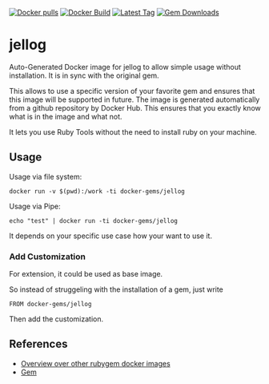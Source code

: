 [![Docker pulls](https://img.shields.io/docker/pulls/rubygem/jellog.svg)](https://hub.docker.com/r/rubygem/jellog/)
[![Docker Build](https://img.shields.io/docker/automated/rubygem/jellog.svg)](https://hub.docker.com/r/rubygem/jellog/)
[![Latest Tag](https://img.shields.io/github/tag/docker-rubygem/jellog.svg)](https://hub.docker.com/r/rubygem/jellog/)
[![Gem Downloads](https://img.shields.io/gem/dt/jellog.svg)](https://rubygems.org/gems/jellog/)
# jellog

Auto-Generated Docker image for jellog to allow simple usage without installation.
It is in sync with the original gem.

This allows to use a specific version of your favorite gem and ensures that this image will be supported in future.
The image is generated automatically from a github repository by Docker Hub.
This ensures that you exactly know what is in the image and what not.

It lets you use Ruby Tools without the need to install ruby on your machine.

## Usage

Usage via file system:

`docker run -v $(pwd):/work -ti docker-gems/jellog`

Usage via Pipe:

`echo "test" | docker run -ti docker-gems/jellog`

It depends on your specific use case how your want to use it.

### Add Customization

For extension, it could be used as base image.

So instead of struggeling with the installation of a gem, just write

`FROM docker-gems/jellog`

Then add the customization.

## References

 - [Overview over other rubygem docker images](https://github.com/thinkbot/docker-rubygem)
 - [Gem](https://rubygems.org/gems/jellog/)
